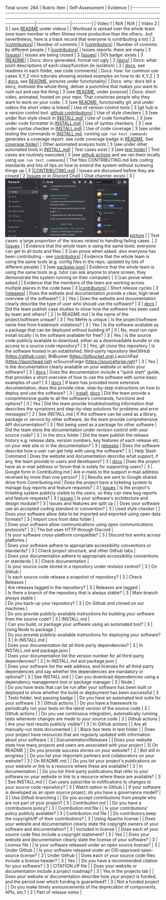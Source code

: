 Total score: 284
| Rubric Item                                                                                                                                                                             | Self-Assessment | Evidence |
|-----------------------------------------------------------------------------------------------------------------------------------------------------------------------------------------|-----------------|----------|
| Video 1 | N/A | N/A |
| Video 2 |      3       | see [README](https://github.com/CSC510-G35-Fall2022/Mental_Health/blob/main/README.md) under videos |
| Workload is spread over the whole team (one team member is often Xtimes more productive than the others...but nevertheless, here is a track record that everyone is contributing a lot) |        2         |[contributors](https://github.com/CSC510-G35-Fall2022/Mental_Health/graphs/contributors)|
| Number of commits                                                                                                                                                                       |         3        |[contributors](https://github.com/CSC510-G35-Fall2022/Mental_Health/graphs/contributors)|
| Number of commits: by different people                                                                                                                                                  |         1        |[contributors](https://github.com/CSC510-G35-Fall2022/Mental_Health/graphs/contributors)|
| Issues reports: there are many                                                                                                                                                          |         3        |[issues](https://github.com/CSC510-G35-Fall2022/Mental_Health/issues)|
| Issues are being closed                                                                                                                                                                 |         3        |[issues](https://github.com/CSC510-G35-Fall2022/Mental_Health/issues?q=is%3Aissue+is%3Aclosed)|
| DOI badge: exists                                                                                                                                                                       |        3         |[README](https://github.com/CSC510-G35-Fall2022/Mental_Health/blob/main/README.md)|
| Docs: doco generated, format not ugly                                                                                                                                                   |        3         |[docs](https://github.com/CSC510-G35-Fall2022/Mental_Health/tree/main/docs)|
| Docs: what: point descriptions of each class/function (in isolation)                                                                                                                    |        3         | [docs](https://github.com/CSC510-G35-Fall2022/Mental_Health/tree/main/docs), see readmes in each folder, see code comments|
| Docs: how: for common use cases X,Y,Z mini-tutorials showing worked examples on how to do X,Y,Z                                                                                         |         3        | [docs](https://github.com/CSC510-G35-Fall2022/Mental_Health/tree/main/docs), see [README](https://github.com/CSC510-G35-Fall2022/Mental_Health/blob/main/README.md), pictures under functionality|
| Docs: why: docs tell a story, motivate the whole thing, deliver a punchline that makes you want to rush out and use the thing                                                           |          3       |see [README](https://github.com/CSC510-G35-Fall2022/Mental_Health/blob/main/README.md), under purpose|
| Docs: short video, animated, hosted on your repo. That convinces people why they want to work on your code.                                                                             |          3       |see [README](https://github.com/CSC510-G35-Fall2022/Mental_Health/blob/main/README.md), functionality gif, and under videos the short video is linked|
| Use of version control tools                                                                                                                                                            |         3        |git hub is a version control tool. [github contributions](https://github.com/CSC510-G35-Fall2022/Mental_Health/graphs/contributors)|
| Use of style checkers                                                                                                                                                                   |         3        |see under Run style check in [INSTALL.md](https://github.com/CSC510-G35-Fall2022/Mental_Health/blob/main/INSTALL.md)|
| Use of code formatters.                                                                                                                                                                 |          3       |see under code formatter in [INSTALL.md](https://github.com/CSC510-G35-Fall2022/Mental_Health/blob/main/INSTALL.md)|
| Use of syntax checkers. |  3   | see under syntax checker in [INSTALL.md](https://github.com/CSC510-G35-Fall2022/Mental_Health/blob/main/INSTALL.md)|
| Use of code coverage                                                                                                                                                                    |         3        |see under testing the commands in [INSTALL.md](https://github.com/CSC510-G35-Fall2022/Mental_Health/blob/main/INSTALL.md). running `npm run test_commands` generates a coverage report. see code coverage badge in [README](https://github.com/CSC510-G35-Fall2022/Mental_Health/blob/main/README.md). See [coverage folder](https://github.com/CSC510-G35-Fall2022/Mental_Health/tree/main/coverage)|
| Other automated analysis tools                                                                                                                                                          |         3        |see under other automated tools in [INSTALL.md](https://github.com/CSC510-G35-Fall2022/Mental_Health/blob/main/INSTALL.md)|
| Test cases exist                                                                                                                                                                        |         3        |see [test folder](https://github.com/CSC510-G35-Fall2022/Mental_Health/tree/main/test)|
| Test cases are routinely executed                                                                                                                                                       |         3        |see [github actions](https://github.com/CSC510-G35-Fall2022/Mental_Health/actions) and we ran them locally using `npm run test_commands`|
| The files CONTRIBUTING.md lists coding standards and lots of tips on how to extend the system without screwing things up                                                                |         3        |[CONTRIBUTING.md](https://github.com/CSC510-G35-Fall2022/Mental_Health/blob/main/CONTRIBUTING.md)|
| Issues are discussed before they are closed                                                                                                                                             |         2        |[issues](https://github.com/CSC510-G35-Fall2022/Mental_Health/issues?q=is%3Aissue+is%3Aclosed) or in Discord Chat|
| Chat channel: exists                                                                                                                                                                    |         3        |     <img src="https://github.com/CSC510-G35-Fall2022/Mental_Health/blob/main/images/Screen%20Shot%202022-10-07%20at%2012.34.32%20AM.png" width=400>   [picture](https://github.com/CSC510-G35-Fall2022/Mental_Health/blob/main/images/chat.png)    |
| Test cases: a large proportion of the issues related to handling failing cases.                                                                                                         |        2         |[issues](https://github.com/CSC510-G35-Fall2022/Mental_Health/issues) |
| Evidence that the whole team is using the same tools: everyone can get to all tools and files                                                                                           |        3         |can prove when asked. also everyone has been contributing - see [contributors](https://github.com/CSC510-G35-Fall2022/Mental_Health/graphs/contributors)|
| Evidence that the whole team is using the same tools (e.g. config files in the repo, updated by lots of different people)                                                               |       3          |see [package.json](https://github.com/CSC510-G35-Fall2022/Mental_Health/blob/main/package.json)|
| Evidence that the whole team is using the same tools (e.g. tutor can ask anyone to share screen, they demonstrate the system running on their computer)                                 |        3         |can prove when asked.|
| Evidence that the members of the team are working across multiple places in the code base                                                                                               |         3        |[contributors](https://github.com/CSC510-G35-Fall2022/Mental_Health/graphs/contributors)|
| Short release cycles                                                                                                                                                                    |        3         |[releases](https://github.com/CSC510-G35-Fall2022/Mental_Health/releases)|
| Does the website and documentation provide a clear, high-level overview of the software?                                                                                                                       |  3     | Yes
| Does the website and documentation clearly describe the type of user who should use the software?                                                                                                              |  3     | [docs](https://csc510-g35-fall2022.github.io/Mental_Health/index.html)
| Did the team publish case studies to show how the software has been used by team and others?                                                                                                                   |  2     | In README.md
| Is the name of the project/software unique?                                                                                                                                                                    |   3    | Yes MeHe is unique
| Is the project/software name free from trademark violations?                                                                                                                                                   |   3    | Yes
| Is the software available as a package that can be deployed without building it?                                                                                                                               |   0    | No, must run npm install locally
| Is the software available for free?                                                                                                                                                                            |   3    | Yes
| Is the source code publicly available to download, either as a downloadable bundle or via access to a source code repository?                                                                                  |   3    | Yes, git clone this repository
| Is the software hosted in an established, third-party repository likeGitHub (https://github.com), BitBucket (https://bitbucket.org),LaunchPad (https://launchpad.net) orSourceForge (https://sourceforge.net)? |   3    | Yes
| Is the documentation clearly available on your website or within your software?                                                                                                                                |   3    | [docs](https://csc510-g35-fall2022.github.io/Mental_Health/index.html)
| Does the documentation include a "quick start" guide, that provides a short overview of how to use the software with some basic examples of use?                                                               |   3    | [docs](https://csc510-g35-fall2022.github.io/Mental_Health/index.html)
| If team has provided more extensive documentation, does this provide clear, step-by-step instructions on how to deploy and use the software?                                                                   |   3    | [install](https://github.com/CSC510-G35-Fall2022/csc510-g35-hw2/blob/main/INSTALL.md), [docs](https://csc510-g35-fall2022.github.io/Mental_Health/index.html)
| Did the team provide a comprehensive guide to all the software’s commands, functions and options?                                                                                                              |    3   | Yes
| Did the team provide troubleshooting information that describes the symptoms and step-by-step solutions for problems and error messages?                                                                       |   2    | See INSTALL.md
| If the software can be used as a library, package or service by other software, do the team provide comprehensive API documentation?                                                                           |   3    | Not being used as a package for other software
| Did the team store the documentation under revision control with your source code?                                                                                                                             |   3    | In the docs folder
| Did the team publish the release history e.g. release data, version numbers, key features of each release etc. on your web site or in the documentation? |  3     | [releases](https://github.com/CSC510-G35-Fall2022/Mental_Health/releases)
| Does the software describe how a user can get help with using the software?                                                                                                                                    |   3    | Help Slash Command
| Does the website and documentation describe what support, if any, the team provide to users and developers?                                                                                                    |    3   | [docs](https://csc510-g35-fall2022.github.io/Mental_Health/index.html)
| Does the project have an e-mail address or forum that is solely for supporting users?                                                                                                                          |    3   | Google form in Contributing.md
| Are e-mails to the support e-mail address received by more than one person?                                                                                                                                    |   3    | Results are sent to Google shared drive from Contributing.md
| Does the project have a ticketing system to manage bug reports and feature requests?                                                                                                                           |   3    | [issues](https://github.com/CSC510-G35-Fall2022/Mental_Health/issues?q=is%3Aissue+is%3Aclosed)
| Is the project's ticketing system publicly visible to the users, so they can view bug reports and feature requests?                                                                                            |   3    | [issues](https://github.com/CSC510-G35-Fall2022/Mental_Health/issues?q=is%3Aissue+is%3Aclosed) 
| Is your software's architecture and design modular? | 3 | Issues and features are split up |
| Does your software use an accepted coding standard or convention? | 3 | Used style checker |
| Does your software allow data to be imported and exported using open data formats? | 3 | Import csvs from data folder |                                                                                        
| Does your software allow communications using open communications protocols? | 3 | The bot uses HTTP through Discord |                                                                                    
| Is your software cross-platform compatible? | 3 | Discord bot works across platforms |                                                                                          
| Does your software adhere to appropriate accessibility conventions or standards? | 3 |  Check project structure, and other Github tabs |                                                                                          
| Does your documentation adhere to appropriate accessibility conventions or standards | 3 | Check documentation |                                                                                          
| Is your source code stored in a repository under revision control? | 3 | On Github |                                                                                          
| Is each source code release a snapshot of repository? | 3 | Check Releases |                                                                                          
| Are releases tagged in the repository? | 3 | Releases are tagged |                                                                                         
| Is there a branch of the repository that is always stable? | 3 | Main branch always stable |                                                                                          
| Do you back-up your repository? | 3 | On Github and cloned on our machines |                                                                                          
| Do you provide publicly-available instructions for building your software from the source code? | 3 | INSTALL.md |                                                                                          
| Can you build, or package your software using an automated tool? | 3 | Using Node to package |                                                                                          
| Do you provide publicly-available instructions for deploying your software? | 3 | In INSTALL.md |                                                                                          
| Does your documentation list all third-party dependencies? | 3 | In INSTALL.md and package.json |                                                                                          
| Does your documentation list the version number for all third-party dependencies? | 3 | In INSTALL.md and package.json |                                                                                          
| Does your software list the web address, and licenses for all third-party dependencies and say whether the dependencies are mandatory or optional? | 3 | See INSTALL.md |
| Can you download dependencies using a dependency management tool or package manager | 3 | Node |                                                                                          
| Do you have tests that can be run after your software has been built or deployed to show whether the build or deployment has been successful | 3 | Tests folder, test passing badge |
| Do you have an automated test suite for your software | 3 | Github actions |
| Do you have a framework to periodically run your tests on the latest version of the source code | 3 | Github actions |
| Do you use continuous integration, automatically running tests whenever changes are made to your source code | 3 | Github actions |
| Are your test results publicly visible? | 3 | In Github actions |
| Are all manually-run tests documented | 2 | Black box tests in test folder |
| Does your project have resources that are regularly updated with information about your software | 3 | Documentation/Releases |
| Does your website state how many projects and users are associated with your project | 3| On README |
| Do you provide success stories on your website? | 2 | Bot still in progress |
| Do you list your important partners and collaborators on your website? | 3 | On README.md |
| Do you list your project's publications on your website or link to a resource where these are available? | 3 | In documentation |
| Do you list third-party publications that refer to your software on your website or link to a resource where these are available? | 3 | See INSTALL.md |
| Can users subscribe to notifications to changes to your source code repository? | 3 | Watch option in Github |
| If your software is developed as an open source project, do you have a governance model? | 3 | Use Github branching |
| Do you accept contributions from people who are not part of your project? | 3 | Contribution.md |
| Do you have a contributions policy? | 3 | Contribution.md file |
| Is your contributions' policy publicly available? | 3 | Contribution.md file |
| Do contributors keep the copyright/IP of their contributions? | 3 | Using Apache license |
| Does your website and documentation clearly state the copyright owners of your software and documentation? | 3 | Included in license |
| Does each of your source code files include a copyright statement? | 3 | Yes |
| Does your website and documentation clearly state the license of your software? | 3 | License file |
| Is your software released under an open source license? | 3 | Under Github |
| Is your software released under an OSI-approved open-source license? | 3 | Under Github |
| Does each of your source code files include a license header? | 3 |  Yes |
| Do you have a recommended citation for your software? | 3 | CITATION.cff file |
| Does your website or documentation include a project roadmap? | 3 | Yes in the projects tab |
| Does your website or documentation describe how your project is funded, and the period over which funding is guaranteed? | 3 | Not a funded project |
| Do you make timely announcements of the deprecation of components, APIs, etc.? | 2 | Part of release notes |
